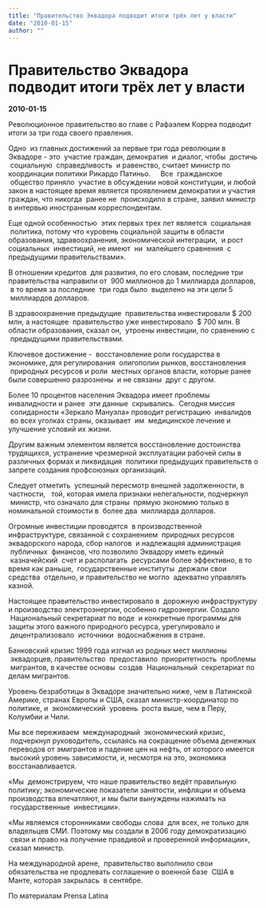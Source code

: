 ```yaml
---
title: "Правительство Эквадора подводит итоги трёх лет у власти"
date: "2010-01-15"
author: ""
---
```


# Правительство Эквадора подводит итоги трёх лет у власти

**2010-01-15** 

Революционное правительство во главе с Рафаэлем Корреа подводит итоги за три года своего правления.

Одно  из главных достижений за первые три года революции в Эквадоре - это  участие граждан, демократия  и диалог, чтобы  достичь  социальную  справедливость  и равенство, считает министр по координации политики Рикардо Патиньо.     Все  гражданское  общество приняло  участие в обсуждении новой конституции, и любой закон в настоящее время является проявлением демократии и участия граждан, что никогда  ранее не  происходило в стране, заявил министр в интервью иностранным корреспондентам.  

 

 Еще одной особенностью  этих первых трех лет является  социальная  политика, потому что «уровень социальной защиты в области образования, здравоохранения, экономической интеграции,  и рост социальных  инвестиций, не имеют  ни  малейшего сравнения  с предыдущими правительствами». 

 

 В отношении кредитов  для развития, по его словам, последние три правительства направили от  900 миллионов до 1 миллиарда долларов,  в то время за последние  три года было  выделено на эти цели 5  миллиардов долларов.  

 

 В здравоохранение предыдущие  правительства инвестировали $ 200 млн, а настоящее  правительство уже инвестировало  $ 700 млн. В области образования, сказал он,  утроены инвестиции, по сравнению с  предыдущими правительствами. 

 

 Ключевое достижение -  восстановление роли государства в экономике, для регулирования  олигополии рынков, восстановления  природных ресурсов и роли  местных органов власти, которые ранее были совершенно разрознены  и не связаны  друг с другом. 

 

 Более 10 процентов населения Эквадора имеет проблемы инвалидности и ранее  эти данные  скрывались.  Сегодня миссия  солидарности «Зеркало Мануэла» проводит регистрацию  инвалидов  во всех уголках страны, оказывает  им  медицинское лечение и улучшение условий их жизни.  

Другим важным элементом является восстановление достоинства трудящихся, устранение чрезмерной эксплуатации рабочей силы в различных формах и ликвидация  политики предыдущих правительств о запрете создания профсоюзных организаций.  

 

 Следует отметить  успешный пересмотр внешней задолженности, в частности,   той, которая имела признаки нелегальности, подчеркнул  министр, что означало для страны  прямую экономию только в номинальной стоимости в  более два  миллиарда долларов. 

 

 Огромные инвестиции проводятся  в производственной инфраструктуре, связанной с сохранением  природных ресурсов эквадорского народа, сбор налогов  и надлежащяя администрация  публичных  финансов, что позволило Эквадору иметь единый  казначейский  счет и располагать  ресурсами более эффективно, в то время как раньше,  государственные институты  держали свои средства  отдельно, и правительство не могло  адекватно управлять казной.  

 

 Настоящее правительство инвестировало в  дорожную инфраструктуру и производство электроэнергии, особенно гидроэнергии. Создало  Национальный секретариат по воде  и конкретные программы для защиты этого важного природного ресурса, урегулировало и  децентрализовало  источники  водоснабжения в стране. 

 

 Банковский кризис 1999 года изгнал из родных мест миллионы  эквадорцев, правительство  предоставило  приоритетность  проблемы  мигрантов, в качестве основы  создав  Национальный  секретариат по делам мигрантов. 

 

 Уровень безработицы в Эквадоре значительно ниже, чем в Латинской Америке, странах Европы и США, сказал министр-координатор по политике, и  экономический  уровень  роста выше, чем в Перу, Колумбии и Чили. 

 

 Мы все переживаем  международный  экономический кризис,  подчеркнул руководитель, ссылаясь на сокращение объема денежных переводов от эмигрантов и падение цен на нефть, от которого имеется  высокий уровень зависимости, и, несмотря на это, экономика восстанавливается. 

 

 «Мы  демонстрируем, что наше правительство ведёт правильную политику; экономические показатели занятости, инфляции и объема производства впечатляют, и мы были вынуждены нажимать на  государственные  инвестиции». 

 

 «Мы являемся сторонниками свободы слова  для всех, не только для владельцев СМИ. Поэтому мы создали в 2006 году демократизацию  связи и право на получение правдивой и проверенной информации», сказал министр.

На международной арене,  правительство выполнило свои обязательства не продлевать соглашение о военной базе  США в Манте, которая закрылась  в сентябре.

По материалам Prensa Latina